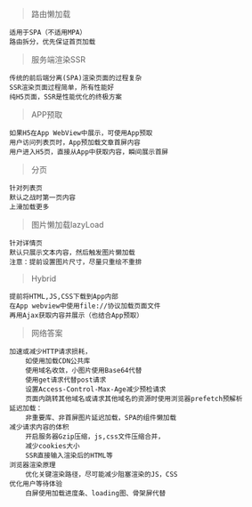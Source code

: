 > 路由懒加载

```
适用于SPA（不适用MPA）
路由拆分，优先保证首页加载
```

> 服务端渲染SSR

```
传统的前后端分离(SPA)渲染页面的过程复杂
SSR渲染页面过程简单，所有性能好
纯H5页面，SSR是性能优化的终极方案
```

> APP预取

```
如果H5在App WebView中展示，可使用App预取
用户访问列表页时，App预加载文章首屏内容
用户进入H5页，直接从App中获取内容，瞬间展示首屏
```

> 分页

```
针对列表页
默认之战时第一页内容
上滑加载更多
```

> 图片懒加载lazyLoad

```
针对详情页
默认只展示文本内容，然后触发图片懒加载
注意：提前设置图片尺寸，尽量只重绘不重排
```

> Hybrid

```
提前将HTML,JS,CSS下载到App内部
在App webview中使用file://协议加载页面文件
再用Ajax获取内容并展示（也结合App预取）
```

> 网络答案

```
加速或减少HTTP请求损耗，
    如使用加载CDN公共库
    使用域名收敛，小图片使用Base64代替
    使用get请求代替post请求
    设置Access-Control-Max-Age减少预检请求
    页面内跳转其他域名或请求其他域名的资源时使用浏览器prefetch预解析
延迟加载：
    非重要库、非首屏图片延迟加载，SPA的组件懒加载
减少请求内容的体积
    开启服务器Gzip压缩，js,css文件压缩合并，
    减少cookies大小
    SSR直接输入渲染后的HTML等
浏览器渲染原理
    优化关键渲染路径，尽可能减少阻塞渲染的JS，CSS
优化用户等待体验
    白屏使用加载进度条、loading图、骨架屏代替
```